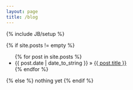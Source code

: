```yaml
---
layout: page
title: /blog
---
```

{% include JB/setup %}

{% if site.posts != empty %}
<ul class="posts">
  {% for post in site.posts %}
    <li><span>{{ post.date | date_to_string }}</span> &raquo; <a href="{{ BASE_PATH }}{{ post.url }}">{{ post.title }}</a></li>
  {% endfor %}
</ul>
{% else %}
nothing yet
{% endif %}
